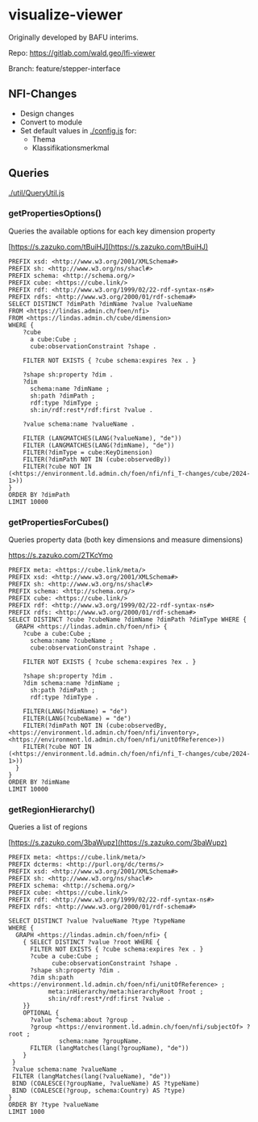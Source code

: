 # visualize-viewer

Originally developed by BAFU interims.

Repo: https://gitlab.com/wald.geo/lfi-viewer

Branch: feature/stepper-interface

## NFI-Changes

- Design changes
- Convert to module
- Set default values in [./config.js](./config.js) for:
    - Thema
    - Klassifikationsmerkmal

## Queries

[./util/QueryUtil.js](util/QueryUtil.js)

### getPropertiesOptions()

Queries the available options for each key dimension property

[https://s.zazuko.com/tBuiHJ](https://s.zazuko.com/tBuiHJ)

```
PREFIX xsd: <http://www.w3.org/2001/XMLSchema#>
PREFIX sh: <http://www.w3.org/ns/shacl#>
PREFIX schema: <http://schema.org/>
PREFIX cube: <https://cube.link/>
PREFIX rdf: <http://www.w3.org/1999/02/22-rdf-syntax-ns#>
PREFIX rdfs: <http://www.w3.org/2000/01/rdf-schema#>
SELECT DISTINCT ?dimPath ?dimName ?value ?valueName
FROM <https://lindas.admin.ch/foen/nfi>
FROM <https://lindas.admin.ch/cube/dimension>
WHERE {
    ?cube 
      a cube:Cube ;
      cube:observationConstraint ?shape .
    
    FILTER NOT EXISTS { ?cube schema:expires ?ex . }
    
    ?shape sh:property ?dim .
    ?dim 
      schema:name ?dimName ;
      sh:path ?dimPath ;
      rdf:type ?dimType ;
      sh:in/rdf:rest*/rdf:first ?value .
  
    ?value schema:name ?valueName .

    FILTER (LANGMATCHES(LANG(?valueName), "de"))
    FILTER (LANGMATCHES(LANG(?dimName), "de"))
    FILTER(?dimType = cube:KeyDimension)
    FILTER(?dimPath NOT IN (cube:observedBy))
    FILTER(?cube NOT IN (<https://environment.ld.admin.ch/foen/nfi/nfi_T-changes/cube/2024-1>))
}
ORDER BY ?dimPath
LIMIT 10000
```


### getPropertiesForCubes()

Queries property data (both key dimensions and measure dimensions)

https://s.zazuko.com/2TKcYmo

```
PREFIX meta: <https://cube.link/meta/>
PREFIX xsd: <http://www.w3.org/2001/XMLSchema#>
PREFIX sh: <http://www.w3.org/ns/shacl#>
PREFIX schema: <http://schema.org/>
PREFIX cube: <https://cube.link/>
PREFIX rdf: <http://www.w3.org/1999/02/22-rdf-syntax-ns#>
PREFIX rdfs: <http://www.w3.org/2000/01/rdf-schema#>
SELECT DISTINCT ?cube ?cubeName ?dimName ?dimPath ?dimType WHERE {
  GRAPH <https://lindas.admin.ch/foen/nfi> {
    ?cube a cube:Cube ;
      schema:name ?cubeName ;
      cube:observationConstraint ?shape .
    
    FILTER NOT EXISTS { ?cube schema:expires ?ex . }
    
    ?shape sh:property ?dim .
    ?dim schema:name ?dimName ;
      sh:path ?dimPath ;
      rdf:type ?dimType .
    
    FILTER(LANG(?dimName) = "de")
    FILTER(LANG(?cubeName) = "de")
    FILTER(?dimPath NOT IN (cube:observedBy, <https://environment.ld.admin.ch/foen/nfi/inventory>, <https://environment.ld.admin.ch/foen/nfi/unitOfReference>))
    FILTER(?cube NOT IN (<https://environment.ld.admin.ch/foen/nfi/nfi_T-changes/cube/2024-1>))
  }
}
ORDER BY ?dimName
LIMIT 10000
```

### getRegionHierarchy()

Queries a list of regions

[https://s.zazuko.com/3baWupz](https://s.zazuko.com/3baWupz)

```
PREFIX meta: <https://cube.link/meta/>
PREFIX dcterms: <http://purl.org/dc/terms/>
PREFIX xsd: <http://www.w3.org/2001/XMLSchema#>
PREFIX sh: <http://www.w3.org/ns/shacl#>
PREFIX schema: <http://schema.org/>
PREFIX cube: <https://cube.link/>
PREFIX rdf: <http://www.w3.org/1999/02/22-rdf-syntax-ns#>
PREFIX rdfs: <http://www.w3.org/2000/01/rdf-schema#>

SELECT DISTINCT ?value ?valueName ?type ?typeName
WHERE {
  GRAPH <https://lindas.admin.ch/foen/nfi> {
    { SELECT DISTINCT ?value ?root WHERE {
      FILTER NOT EXISTS { ?cube schema:expires ?ex . }
      ?cube a cube:Cube ;
            cube:observationConstraint ?shape .
      ?shape sh:property ?dim .
      ?dim sh:path <https://environment.ld.admin.ch/foen/nfi/unitOfReference> ;
           meta:inHierarchy/meta:hierarchyRoot ?root ;
           sh:in/rdf:rest*/rdf:first ?value .
    }}
    OPTIONAL {
      ?value ^schema:about ?group .
      ?group <https://environment.ld.admin.ch/foen/nfi/subjectOf> ?root ;
              schema:name ?groupName.
      FILTER (langMatches(lang(?groupName), "de"))
    }
 }
 ?value schema:name ?valueName .
 FILTER (langMatches(lang(?valueName), "de"))
 BIND (COALESCE(?groupName, ?valueName) AS ?typeName)
 BIND (COALESCE(?group, schema:Country) AS ?type)
}
ORDER BY ?type ?valueName
LIMIT 1000
```